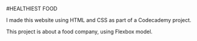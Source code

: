 #HEALTHIEST FOOD

I made this website using HTML and CSS as part of a Codecademy project. 

This project is about a food company, using Flexbox model. 

